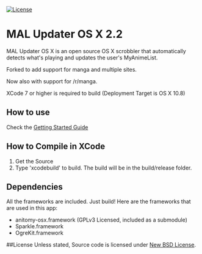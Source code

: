  [![License](https://img.shields.io/badge/license-BSD-green.svg)](http://opensource.org/licenses/BSD-3-Clause)

# MAL Updater OS X 2.2
MAL Updater OS X is an open source OS X scrobbler that automatically detects what's playing and updates the user's MyAnimeList.

Forked to add support for manga and multiple sites.

Now also with support for /r/manga.

XCode 7 or higher is required to build (Deployment Target is OS X 10.8)

## How to use
Check the [Getting Started Guide](https://github.com/chikorita157/malupdaterosx-cocoa/wiki/Getting-Started)

## How to Compile in XCode
1. Get the Source
2. Type 'xcodebuild' to build. The build will be in the build/release folder.

## Dependencies
All the frameworks are included. Just build! Here are the frameworks that are used in this app:

* anitomy-osx.framework (GPLv3 Licensed, included as a submodule)
* Sparkle.framework
* OgreKit.framework

##License
Unless stated, Source code is licensed under [New BSD License](https://github.com/Atelier-Shiori/malupdaterosx-cocoa/blob/master/License.md).
